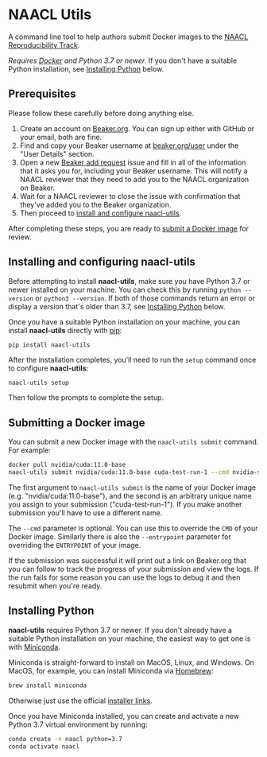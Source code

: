 # NAACL Utils

A command line tool to help authors submit Docker images to the [NAACL Reproducibility Track](https://naacl2022-reproducibility-track.github.io/).

*Requires [Docker](https://www.docker.com/) and Python 3.7 or newer.* If you don't have a suitable Python installation, see [Installing Python](#installing-python) below.

## Prerequisites

Please follow these carefully before doing anything else.

1. Create an account on [Beaker.org](https://beaker.org). You can sign up either with GitHub or your email, both are fine.
1. Find and copy your Beaker username at [beaker.org/user](https://beaker.org/user) under the "User Details" section.
1. Open a new [Beaker add request](https://github.com/naacl2022-reproducibility-track/naacl-utils/issues/new?assignees=epwalsh&labels=beaker&template=beaker_permissions.md&title=Please+add+me+to+the+NAACL+Beaker+organization) issue and fill in all of the information that it asks you for, including your Beaker username. This will notify a NAACL reviewer that they need to add you to the NAACL organization on Beaker.
1. Wait for a NAACL reviewer to close the issue with confirmation that they've added you to the Beaker organization.
1. Then proceed to [install and configure naacl-utils](#installing-and-configuring-naacl-utils).

After completing these steps, you are ready to [submit a Docker image](#submitting-a-docker-image) for review.

## Installing and configuring naacl-utils

Before attempting to install **naacl-utils**, make sure you have Python 3.7 or newer installed on your machine.
You can check this by running `python --version` or `python3 --version`. If both of those commands return an error or display a version that's older than 3.7, see [Installing Python](#installing-python) below.

Once you have a suitable Python installation on your machine, you can install **naacl-utils** directly with [pip](https://github.com/pypa/pip):

```bash
pip install naacl-utils
```

After the installation completes, you'll need to run the `setup` command once to configure **naacl-utils**:

```
naacl-utils setup
```

Then follow the prompts to complete the setup.

## Submitting a Docker image

You can submit a new Docker image with the `naacl-utils submit` command. For example:

```bash
docker pull nvidia/cuda:11.0-base
naacl-utils submit nvidia/cuda:11.0-base cuda-test-run-1 --cmd nvidia-smi
```

The first argument to `naacl-utils submit` is the name of your Docker image (e.g. "nvidia/cuda:11.0-base"), and the second is an arbitrary unique name you assign to your submission ("cuda-test-run-1").
If you make another submission you'll have to use a different name.

The `--cmd` parameter is optional. You can use this to override the `CMD` of your Docker image. Similarly there is also the `--entrypoint` parameter for overriding the `ENTRYPOINT` of your image.

If the submission was successful it will print out a link on Beaker.org that you can follow to track the progress of your submission and view the logs.
If the run fails for some reason you can use the logs to debug it and then resubmit when you're ready.

## Installing Python

**naacl-utils** requires Python 3.7 or newer. If you don't already have a suitable Python installation on your machine, the easiest way to get one is with [Miniconda](https://docs.conda.io/en/latest/miniconda.html).

Miniconda is straight-forward to install on MacOS, Linux, and Windows.
On MacOS, for example, you can install Miniconda via [Homebrew](https://brew.sh/):

```bash
brew install miniconda
```

Otherwise just use the official [installer links](https://docs.conda.io/en/latest/miniconda.html#latest-miniconda-installer-links).

Once you have Miniconda installed, you can create and activate a new Python 3.7 virtual environment by running:

```bash
conda create -n naacl python=3.7
conda activate naacl
```

